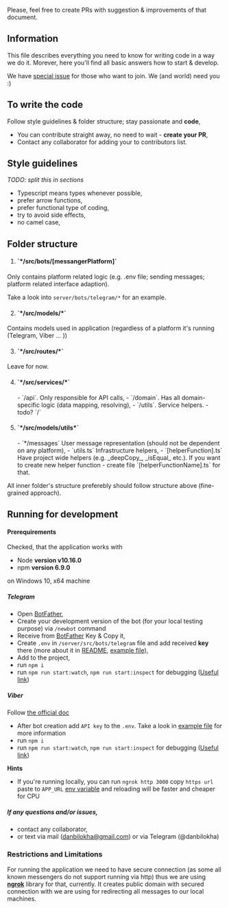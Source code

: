 Please, feel free to create PRs with suggestion & improvements of that document.

## Information
This file describes everything you need to know for writing code in a way we do it. Morever, here you'll find all basic answers how to start & develop.

We have <a href='https://github.com/danbilokha/covid19liveupdates/issues/14'>special issue</a> for those who want to join. We (and world) need you :) 

## To write the code
Follow style guidelines & folder structure; stay passionate and **code**,
- You can contribute straight away, no need to wait - **create your PR**,
- Contact any collaborator for adding your to contributors list.

## Style guidelines
_TODO: split this in sections_
- Typescript means types whenever possible,
- prefer arrow functions,
- prefer functional type of coding, 
- try to avoid side effects,
- no camel case,

## Folder structure
1. <h4>`*/src/bots/[messangerPlatform]`</h4>
Only contains platform related logic (e.g. .env file; sending messages; platform related interface adaption).

Take a look into `server/bots/telegram/*` for an example.

2. <h4>`*/src/models/*`</h4>
Contains models used in application (regardless of a platform it's running (Telegram, Viber ... ))

3. <h4>`*/src/routes/*`</h4>
Leave for now.

4. <h4>`*/src/services/*`</h4>
    - `/api`. Only responsible for API calls,
    - `/domain`. Has all domain-specific logic (data mapping, resolving),
    - `/utils`. Service helpers.
    - todo? `/`

5. <h4>`*/src/models/utils*`</h4>
    - `*/messages` User message representation (should not be dependent on any platform),
    - `utils.ts` Infrastructure helpers,
    - `[helperFunction].ts` Have project wide helpers (e.g. _deepCopy_, _isEqual_ etc.). If you want to create
    new helper function - create file `[helperFunctionName].ts` for that.

All inner folder's structure preferebly should follow structure above (fine-grained approach).

## Running for development

#### Prerequirements
Checked, that the application works with
- Node **version v10.16.0**
- npm **version 6.9.0**

on Windows 10, x64 machine


##### Telegram
- Open <a href='https://t.me/botfather'>BotFather</a>,
- Create your development version of the bot (for your local testing purpose) via `/newbot` command
- Receive from <a href='https://t.me/botfather'>BotFather</a> Key & Copy it,
- Create `.env` in `/server/src/bots/telegram` file and add received **key** there (more about it in <a href='https://github.com/danbilokha/covid19liveupdates/tree/master/server/src/environments'>README</a>, <a href='https://github.com/danbilokha/covid19liveupdates/blob/master/server/src/environments/.env.example'>example file</a>),
- Add to the project,
- run `npm i`
- run `npm run start:watch`, `npm run start:inspect` for debugging 
(<a href='https://medium.com/the-node-js-collection/debugging-node-js-with-google-chrome-4965b5f910f4'>Useful link</a>)

##### Viber
Follow <a href='https://developers.viber.com/docs/api/rest-bot-api/'>the official doc</a>
- After bot creation add `API key` to the `.env`. Take a look in <a href='https://github.com/danbilokha/covid19liveupdates/blob/master/server/src/environments/.env.example'>example file</a> for more information
- run `npm i`
- run `npm run start:watch`, `npm run start:inspect` for debugging (<a href='https://medium.com/the-node-js-collection/debugging-node-js-with-google-chrome-4965b5f910f4'>Useful link</a>)


<b>Hints</b>
- If you\'re running locally, you can run `ngrok http 3000` copy `https url` 
paste to `APP_URL` <a href='https://github.com/danbilokha/covid19liveupdates/tree/master/server/src/environments'>
env variable</a> and reloading will be faster and cheaper for CPU

##### If any questions and/or issues, 
- contact any collaborator,
- or text via mail (danbilokha@gmail.com) or via Telegram (@danbilokha)


### Restrictions and Limitations
For running the application we need to have secure connection (as some all known messengers
do not support running via http) thus we are using <a href='https://github.com/bubenshchykov/ngrok'>**ngrok**</a> library 
for that, currently. It creates public domain with secured connection with we are using for redirecting all messages
to our local machines.
